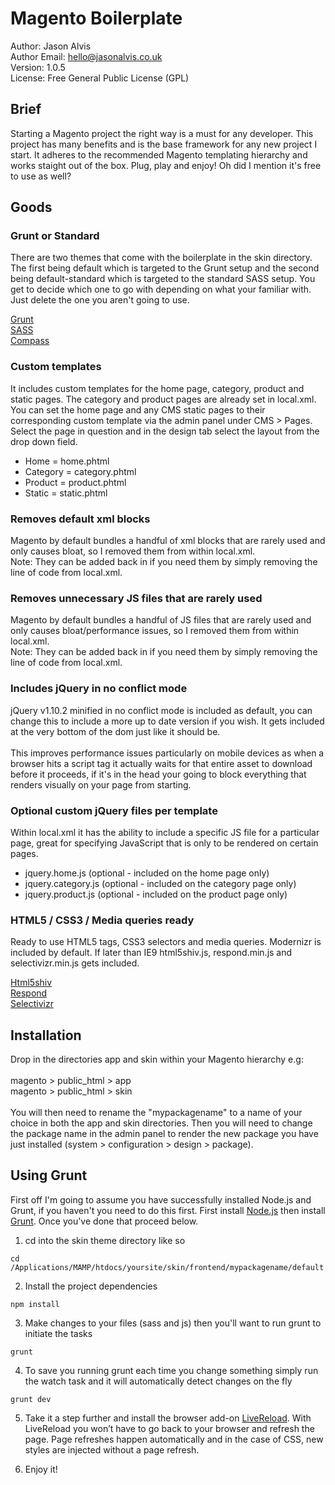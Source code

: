 <h1>Magento Boilerplate</h1>

Author: Jason Alvis<br />
Author Email: hello@jasonalvis.co.uk<br />
Version: 1.0.5<br />
License: Free General Public License (GPL)<br />

<h2>Brief</h2>
Starting a Magento project the right way is a must for any developer. This project has many benefits and is the base framework for any new project I start. It adheres to the recommended Magento templating hierarchy and works staight out of the box. Plug, play and enjoy! Oh did I mention it's free to use as well?

<h2>Goods</h2>

<h3>Grunt or Standard</h3>
There are two themes that come with the boilerplate in the skin directory. The first being default which is targeted to the Grunt setup and the second being default-standard which is targeted to the standard SASS setup. You get to decide which one to go with depending on what your familiar with. Just delete the one you aren't going to use.

<a href="http://gruntjs.com/" target="_blank">Grunt</a><br />
<a href="http://sass-lang.com/" target="_blank">SASS</a><br />
<a href="http://compass-style.org/" target="_blank">Compass</a>

<h3>Custom templates</h3>
It includes custom templates for the home page, category, product and static pages. The category and product pages are already set in local.xml. You can set the home page and any CMS static pages to their corresponding custom template via the admin panel under CMS > Pages. Select the page in question and in the design tab select the layout from the drop down field.
<ul>
<li>Home = home.phtml</li>
<li>Category = category.phtml</li>
<li>Product = product.phtml</li>
<li>Static = static.phtml</li>
</ul>

<h3>Removes default xml blocks</h3>
Magento by default bundles a handful of xml blocks that are rarely used and only causes bloat, so I removed them from within local.xml.<br />
Note: They can be added back in if you need them by simply removing the line of code from local.xml.

<h3>Removes unnecessary JS files that are rarely used</h3>
Magento by default bundles a handful of JS files that are rarely used and only causes bloat/performance issues, so I removed them from within local.xml.<br />
Note: They can be added back in if you need them by simply removing the line of code from local.xml.

<h3>Includes jQuery in no conflict mode</h3>
jQuery v1.10.2 minified in no conflict mode is included as default, you can change this to include a more up to date version if you wish. It gets included at the very bottom of the dom just like it should be.<br /><br />
This improves performance issues particularly on mobile devices as when a browser hits a script tag it actually waits for that entire asset to download before it proceeds, if it's in the head your going to block everything that renders visually on your page from starting.

<h3>Optional custom jQuery files per template</h3>
Within local.xml it has the ability to include a specific JS file for a particular page, great for specifying JavaScript that is only to be rendered on certain pages.
<ul>
<li>jquery.home.js (optional - included on the home page only)</li>
<li>jquery.category.js (optional - included on the category page only)</li>
<li>jquery.product.js (optional - included on the product page only)</li>
</ul>

<h3>HTML5 / CSS3 / Media queries ready</h3>
Ready to use HTML5 tags, CSS3 selectors and media queries. Modernizr is included by default. If later than IE9 html5shiv.js, respond.min.js and selectivizr.min.js gets included.

<a href="http://code.google.com/p/html5shiv/" target="_blank">Html5shiv</a><br />
<a href="https://github.com/scottjehl/Respond" target="_blank">Respond</a><br />
<a href="http://selectivizr.com/" target="_blank">Selectivizr</a>

<h2>Installation</h2>
Drop in the directories app and skin within your Magento hierarchy e.g:<br /><br />
magento > public_html > app<br />
magento > public_html > skin<br /><br />
You will then need to rename the "mypackagename" to a name of your choice in both the app and skin directories. Then you will need to change the package name in the admin panel to render the new package you have just installed (system > configuration > design > package).

<h2>Using Grunt</h2>
First off I'm going to assume you have successfully installed Node.js and Grunt, if you haven't you need to do this first.
First install <a href="http://nodejs.org/download/" target="_blank">Node.js</a> then install <a href="http://gruntjs.com/getting-started" target="_blank">Grunt</a>. Once you've done that proceed below.

1. cd into the skin theme directory like so

```shell
cd /Applications/MAMP/htdocs/yoursite/skin/frontend/mypackagename/default
```

2. Install the project dependencies

```shell
npm install
```

3. Make changes to your files (sass and js) then you'll want to run grunt to initiate the tasks

```shell
grunt
```

4. To save you running grunt each time you change something simply run the watch task and it will automatically detect changes on the fly

```shell
grunt dev
```

5. Take it a step further and install the browser add-on <a href="http://feedback.livereload.com/knowledgebase/articles/86242-how-do-i-install-and-use-the-browser-extensions-" target="_blank">LiveReload</a>. With LiveReload you won’t have to go back to your browser and refresh the page. Page refreshes happen automatically and in the case of CSS, new styles are injected without a page refresh.

6.  Enjoy it!
